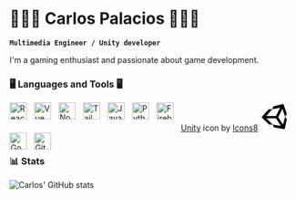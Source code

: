 # 👨🏽‍💻 Carlos Palacios 👨🏽‍💻

**`Multimedia Engineer / Unity developer`**

I'm a gaming enthusiast and passionate about game development.

### 🖥️ Languages and Tools 🖥️

<a target="_blank" href="https://icons8.com/icon/26029/unity">Unity</a> icon by <a target="_blank" href="https://icons8.com">Icons8</a>
<svg xmlns="http://www.w3.org/2000/svg" x="0px" y="0px" width="50" height="50" viewBox="0 0 50 50">
<path d="M 44.082031 25.207031 L 46.902344 20.429688 C 47.015625 20.191406 47.03125 19.917969 46.945313 19.671875 L 41.359375 3.671875 C 41.1875 3.183594 40.675781 2.90625 40.179688 3.027344 L 23.761719 7.027344 C 23.449219 7.105469 23.191406 7.328125 23.070313 7.628906 L 21.324219 12 L 16 12 C 15.722656 12 15.453125 12.117188 15.265625 12.320313 L 3.265625 25.320313 C 2.894531 25.722656 2.914063 26.347656 3.308594 26.722656 L 15.894531 38.722656 C 16.078125 38.902344 16.328125 39 16.582031 39 L 22.320313 39 L 24.070313 43.371094 C 24.199219 43.695313 24.488281 43.925781 24.828125 43.984375 L 42.289063 46.984375 C 42.34375 46.996094 42.402344 47 42.457031 47 C 42.921875 47 43.332031 46.679688 43.433594 46.214844 L 46.976563 29.984375 C 47.03125 29.734375 46.988281 29.472656 46.851563 29.25 Z M 21.324219 12 L 35.417969 9.417969 L 28 24 L 11.167969 24 Z M 22.324219 39 L 11.167969 28 L 28 28 L 36.75 41.167969 Z M 40.386719 38.898438 L 32 26 L 39.332031 11.417969 L 44.082031 25.210938 Z"></path>
</svg>
<img align="left" alt="React" width="30px" style="padding-right:10px;" src="http://www.w3.org/2000/svg" />
<img align="left" alt="Vue" width="30px" style="padding-right:10px;" src="https://cdn.jsdelivr.net/gh/devicons/devicon/icons/vuejs/vuejs-original.svg" />
<img align="left" alt="NodeJS" width="30px" style="padding-right:10px;" src="https://cdn.jsdelivr.net/gh/devicons/devicon/icons/nodejs/nodejs-original.svg" />
<img align="left" alt="Tailwind" width="30px" style="padding-right:10px;" src="https://cdn.jsdelivr.net/gh/devicons/devicon/icons/tailwindcss/tailwindcss-plain.svg" />
<img align="left" alt="Java" width="30px" style="padding-right:10px;" src="https://cdn.jsdelivr.net/gh/devicons/devicon/icons/java/java-original.svg"/>
<img align="left" alt="Python" width="30px" style="padding-right:10px;" src="https://cdn.jsdelivr.net/gh/devicons/devicon/icons/python/python-plain.svg" />
<img align="left" alt="Firebase" width="30px" style="padding-right:10px;" src="https://cdn.jsdelivr.net/gh/devicons/devicon/icons/firebase/firebase-plain.svg" />
<img align="left" alt="Godot" width="30px" style="padding-right:10px;" src="https://cdn.jsdelivr.net/gh/devicons/devicon/icons/godot/godot-original.svg" />
<img align="left" alt="Git" width="30px" style="padding-right:10px;" src="https://cdn.jsdelivr.net/gh/devicons/devicon/icons/git/git-original.svg" />

#

#

### 📊 Stats

![Carlos' GitHub stats](https://github-readme-stats.vercel.app/api?username=CarlosRyder&show_icons=true&theme=github_dark)

#
